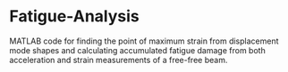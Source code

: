 # Fatigue-Analysis
MATLAB code for finding the point of maximum strain from displacement mode shapes and calculating accumulated fatigue damage from both acceleration and strain measurements of a free-free beam.
